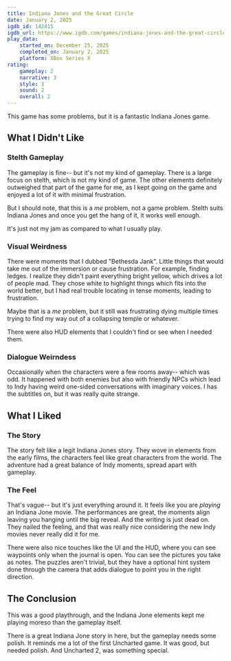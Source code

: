 ```yaml
---
title: Indiana Jones and the Great Circle
date: January 2, 2025
igdb_id: 142415
igdb_url: https://www.igdb.com/games/indiana-jones-and-the-great-circle
play_data:
    started_on: December 25, 2025
    completed_on: January 2, 2025
    platform: XBox Series X
rating:
    gameplay: 2
    narrative: 3
    style: 3
    sound: 2
    overall: 2
---
```


This game has some problems, but it is a fantastic Indiana Jones game.

## What I Didn't Like

### Stelth Gameplay

The gameplay is fine-- but it's not my kind of gameplay. There is a large focus on stelth, which is not my kind of game. The other elements definitely outweighed that part of the game for me, as I kept going on the game and enjoyed a lot of it with minimal frustration. 

But I should note, that this is a _me_ problem, not a game problem. Stelth suits Indiana Jones and once you get the hang of it, it works well enough.

It's just not my jam as compared to what I usually play.

### Visual Weirdness

There were moments that I dubbed "Bethesda Jank". Little things that would take me out of the immersion or cause frustration. For example, finding ledges. I realize they didn't paint everything bright yellow, which drives a lot of people mad. They chose white to highlight things which fits into the world better, but I had real trouble locating in tense moments, leading to frustration.

Maybe that is a _me_ problem, but it still was frustrating dying multiple times trying to find my way out of a collapsing temple or whatever.

There were also HUD elements that I couldn't find or see when I needed them.

### Dialogue Weirndess

Occasionally when the characters were a few rooms away-- which was odd. It happened with both enemies but also with friendly NPCs which lead to Indy having weird one-sided conversations with imaginary voices. I has the subtitles on, but it was really quite strange.

## What I Liked

### The Story

The story felt like a legit Indiana Jones story. They wove in elements from the early films, the characters feel like great characters from the world. The adventure had a great balance of Indy moments, spread apart with gameplay.

### The Feel

That's vague-- but it's just everything around it. It feels like you are _playing_ an Indiana Jone movie. The performances are great, the moments align leaving you hanging until the big reveal. And the writing is just dead on. They nailed the feeling, and that was really nice considering the new Indy movies never really did it for me.

There were also nice touches like the UI and the HUD, where you can see waypoints only when the journal is open. You can see the pictures you take as notes. The puzzles aren't trivial, but they have a optional hint system done through the camera that adds dialogue to point you in the right direction.

## The Conclusion

This was a good playthrough, and the Indiana Jone elements kept me playing moreso than the gameplay itself. 

There is a great Indiana Jone story in here, but the gameplay needs some polish. It reminds me a lot of the first Uncharted game. It was good, but needed polish. And Uncharted 2, was something special.



 






